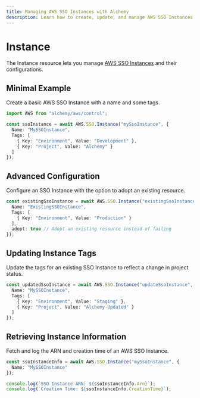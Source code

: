 ```yaml
---
title: Managing AWS SSO Instances with Alchemy
description: Learn how to create, update, and manage AWS SSO Instances using Alchemy Cloud Control.
---
```


# Instance

The Instance resource lets you manage [AWS SSO Instances](https://docs.aws.amazon.com/sso/latest/userguide/) and their configurations.

## Minimal Example

Create a basic AWS SSO Instance with a name and some tags.

```ts
import AWS from "alchemy/aws/control";

const ssoInstance = await AWS.SSO.Instance("mySsoInstance", {
  Name: "MySSOInstance",
  Tags: [
    { Key: "Environment", Value: "Development" },
    { Key: "Project", Value: "Alchemy" }
  ]
});
```

## Advanced Configuration

Configure an SSO Instance with the option to adopt an existing resource.

```ts
const existingSsoInstance = await AWS.SSO.Instance("existingSsoInstance", {
  Name: "ExistingSSOInstance",
  Tags: [
    { Key: "Environment", Value: "Production" }
  ],
  adopt: true // Adopt an existing resource instead of failing
});
```

## Updating Instance Tags

Update the tags for an existing SSO Instance to reflect a change in project status.

```ts
const updatedSsoInstance = await AWS.SSO.Instance("updateSsoInstance", {
  Name: "MySSOInstance",
  Tags: [
    { Key: "Environment", Value: "Staging" },
    { Key: "Project", Value: "Alchemy-Updated" }
  ]
});
```

## Retrieving Instance Information

Fetch and log the ARN and creation time of an AWS SSO Instance.

```ts
const ssoInstanceInfo = await AWS.SSO.Instance("mySsoInstance", {
  Name: "MySSOInstance"
});

console.log(`SSO Instance ARN: ${ssoInstanceInfo.Arn}`);
console.log(`Creation Time: ${ssoInstanceInfo.CreationTime}`);
```